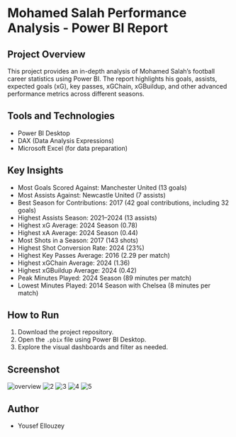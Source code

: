 # Mohamed Salah Performance Analysis - Power BI Report

## Project Overview
This project provides an in-depth analysis of Mohamed Salah’s football career statistics using Power BI. The report highlights his goals, assists, expected goals (xG), key passes, xGChain, xGBuildup, and other advanced performance metrics across different seasons.

## Tools and Technologies
- Power BI Desktop
- DAX (Data Analysis Expressions)
- Microsoft Excel (for data preparation)

## Key Insights
- Most Goals Scored Against: Manchester United (13 goals)
- Most Assists Against: Newcastle United (7 assists)
- Best Season for Contributions: 2017 (42 goal contributions, including 32 goals)
- Highest Assists Season: 2021–2024 (13 assists)
- Highest xG Average: 2024 Season (0.78)
- Highest xA Average: 2024 Season (0.44)
- Most Shots in a Season: 2017 (143 shots)
- Highest Shot Conversion Rate: 2024 (23%)
- Highest Key Passes Average: 2016 (2.29 per match)
- Highest xGChain Average: 2024 (1.36)
- Highest xGBuildup Average: 2024 (0.42)
- Peak Minutes Played: 2024 Season (89 minutes per match)
- Lowest Minutes Played: 2014 Season with Chelsea (8 minutes per match)

## How to Run
1. Download the project repository.
2. Open the `.pbix` file using Power BI Desktop.
3. Explore the visual dashboards and filter as needed.

## Screenshot
![overview](https://github.com/user-attachments/assets/5b0dfd71-ab59-4ebd-8355-02d0e3b9a264)
![2](https://github.com/user-attachments/assets/b6d7e12e-039c-423c-b238-2d9fe920768e)
![3](https://github.com/user-attachments/assets/844a32c8-8ba3-47f3-b212-4971b6ceeb51)
![4](https://github.com/user-attachments/assets/8a31e348-2555-48d7-a139-377d7e176915)
![5](https://github.com/user-attachments/assets/13249ba7-8ed3-4b56-a8de-9f35fe4f2748)
## Author
- Yousef Ellouzey
